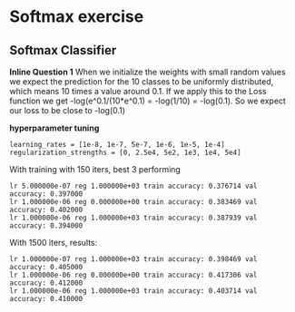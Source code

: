 # Softmax exercise

## Softmax Classifier

**Inline Question 1**
When we initialize the weights with small random values we expect the prediction for the 10 classes to be uniformly distributed, which means 10 times a value around 0.1. If we apply this to the Loss function we get -log(e^0.1/(10*e^0.1) = -log(1/10) = -log(0.1).
So we expect our loss to be close to -log(0.1)

**hyperparameter tuning**

```
learning_rates = [1e-8, 1e-7, 5e-7, 1e-6, 1e-5, 1e-4]
regularization_strengths = [0, 2.5e4, 5e2, 1e3, 1e4, 5e4]
```

With training with 150 iters, best 3 performing
```
lr 5.000000e-07 reg 1.000000e+03 train accuracy: 0.376714 val accuracy: 0.397000
lr 1.000000e-06 reg 0.000000e+00 train accuracy: 0.383469 val accuracy: 0.402000
lr 1.000000e-06 reg 1.000000e+03 train accuracy: 0.387939 val accuracy: 0.394000
```

With 1500 iters, results:
```
lr 1.000000e-07 reg 1.000000e+03 train accuracy: 0.398469 val accuracy: 0.405000
lr 1.000000e-06 reg 0.000000e+00 train accuracy: 0.417306 val accuracy: 0.412000
lr 1.000000e-06 reg 1.000000e+03 train accuracy: 0.403714 val accuracy: 0.410000
```
